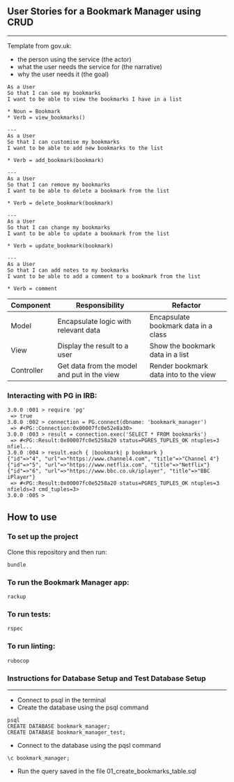 ## User Stories for a Bookmark Manager using CRUD
---

Template from gov.uk:
* the person using the service (the actor)
* what the user needs the service for (the narrative)
* why the user needs it (the goal)


```
As a User
So that I can see my bookmarks
I want to be able to view the bookmarks I have in a list

* Noun = Bookmark
* Verb = view_bookmarks()

---
As a User
So that I can customise my bookmarks 
I want to be able to add new bookmarks to the list

* Verb = add_bookmark(bookmark)

---
As a User
So that I can remove my bookmarks
I want to be able to delete a bookmark from the list

* Verb = delete_bookmark(bookmark)

---
As a User
So that I can change my bookmarks
I want to be able to update a bookmark from the list

* Verb = update_bookmark(bookmark)

---
As a User
So that I can add notes to my bookmarks
I want to be able to add a comment to a bookmark from the list

* Verb = comment
```


| Component   | Responsibility                                | Refactor                                |
|------------ |---------------------------------------------  |---------------------------------------- |
| Model       | Encapsulate logic with relevant data          | Encapsulate bookmark data in a class    |
| View        | Display the result to a user                  | Show the bookmark data in a list        |
| Controller  | Get data from the model and put in the view   | Render bookmark data into to the view   |


### Interacting with PG in IRB:
```
3.0.0 :001 > require 'pg'
 => true 
3.0.0 :002 > connection = PG.connect(dbname: 'bookmark_manager')
 => #<PG::Connection:0x00007fc0e52e8a30> 
3.0.0 :003 > result = connection.exec('SELECT * FROM bookmarks')
 => #<PG::Result:0x00007fc0e5258a20 status=PGRES_TUPLES_OK ntuples=3 nfiel... 
3.0.0 :004 > result.each { |bookmark| p bookmark }
{"id"=>"4", "url"=>"https://www.channel4.com", "title"=>"Channel 4"}
{"id"=>"5", "url"=>"https://www.netflix.com", "title"=>"Netflix"}
{"id"=>"6", "url"=>"https://www.bbc.co.uk/iplayer", "title"=>"BBC iPlayer"}
 => #<PG::Result:0x00007fc0e5258a20 status=PGRES_TUPLES_OK ntuples=3 nfields=3 cmd_tuples=3> 
3.0.0 :005 > 
```

## How to use

### To set up the project

Clone this repository and then run:

```
bundle
```

### To run the Bookmark Manager app:

```
rackup
```

### To run tests:

```
rspec
```

### To run linting:

```
rubocop
```

### Instructions for Database Setup and Test Database Setup
---
* Connect to psql in the terminal 
* Create the database using the psql command 
```
psql
CREATE DATABASE bookmark_manager;
CREATE DATABASE bookmark_manager_test;
```

* Connect to the database using the pqsl command 
```
\c bookmark_manager;
```
* Run the query saved in the file 01_create_bookmarks_table.sql
